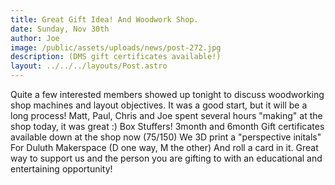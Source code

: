 ```yaml
---
title: Great Gift Idea! And Woodwork Shop.
date: Sunday, Nov 30th
author: Joe
image: /public/assets/uploads/news/post-272.jpg
description: (DMS gift certificates available!)
layout: ../../../layouts/Post.astro
---
```


Quite a few interested members showed up tonight to discuss woodworking shop machines and layout objectives.  It was a good start,  but it will be a long process!  Matt, Paul, Chris and Joe  spent several hours "making" at the shop today,  it was great :)  Box Stuffers!  3month and 6month Gift certificates available down at the shop now ($75/$150)  We 3D print a "perspective initals"  For Duluth Makerspace (D one way, M the other) And  roll a card in it.  Great way to support us and the person you are gifting to with an educational and entertaining opportunity!
